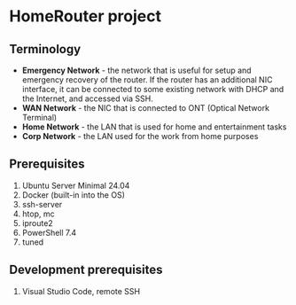 # HomeRouter project
## Terminology
- **Emergency Network** - the network that is useful for setup and emergency recovery of the router. If the router has an additional NIC interface, it can be connected to some existing network with DHCP and the Internet, and accessed via SSH.
- **WAN Network** - the NIC that is connected to ONT (Optical Network Terminal)
- **Home Network** - the LAN that is used for home and entertainment tasks
- **Corp Network** - the LAN used for the work from home purposes

## Prerequisites
1) Ubuntu Server Minimal 24.04
1) Docker (built-in into the OS)
1) ssh-server
1) htop, mc
1) iproute2
1) PowerShell 7.4
1) tuned
## Development prerequisites
1) Visual Studio Code, remote SSH

